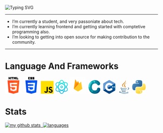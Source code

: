 ![Typing SVG](https://readme-typing-svg.herokuapp.com?size=40&duration=2500&vCenter=true&width=1000&height=100&lines=Hello👋+I'm+Vasu;Hello+I'm+Frontend+Web+Developer;)
<!-- ![Banner](/bannergif.gif) -->

<hr>

-  I’m currently a student, and very passoniate about tech.
-  I’m currently learning frontend and getting started with comptetive programming also.
-  I’m looking to getting into open source for making contribution to the community.

<hr>
<!-- 
<h2>Connect With Me</h2>
<a href = "https://twitter.com/vasucp1207"><img src = "https://github.com/vasucp1207/vasucp1207/blob/main/twitter.png" width = 31px></a> -->

# Language And Frameworks

<a href = "#"><img src = "/assets/html-5.png" width = 55px></a>
<a href = "#"><img src = "/assets/css-3.png" width = 55px></a>
<a href = "#"><img src = "/assets/js.png" width = 42px></a>
<a href = "#"><img src = "/assets/physics.png" width = 45px></a>
<a href = "#"><img src = "/assets/firebase.png" width = 55px></a>
<a href = "#"><img src = "/assets/c.png" width = 45px></a>
<a href = "#"><img src = "/assets/c-.png" width = 45px></a>
<a href = "#"><img src = "/assets/java.png" width = 45px></a>
<a href = "#"><img src = "/assets/python.png" width = 45px></a>

# Stats
  
  <a align="center" href="https://sansyrox.github.io">
<!-- <p align="center"> -->
<img src="https://github-readme-stats.vercel.app/api?username=vasucp1207&show_icons=true&theme=tokyonight" alt="my github stats" width="420"/>&nbsp;
    <img src="https://github-readme-stats.vercel.app/api/top-langs/?username=vasucp1207&layout=compact&theme=tokyonight" alt="languages" height="165">
<!-- </p> -->
</a>

